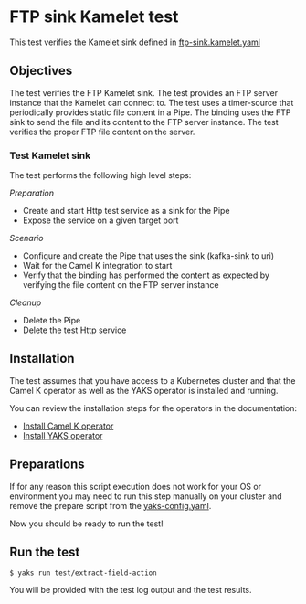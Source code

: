 # FTP sink Kamelet test

This test verifies the Kamelet sink defined in [ftp-sink.kamelet.yaml](../../ftp-sink.kamelet.yaml)

## Objectives

The test verifies the FTP Kamelet sink.
The test provides an FTP server instance that the Kamelet can connect to.
The test uses a timer-source that periodically provides static file content in a Pipe.
The binding uses the FTP sink to send the file and its content to the FTP server instance.
The test verifies the proper FTP file content on the server.

### Test Kamelet sink

The test performs the following high level steps:

*Preparation*
- Create and start Http test service as a sink for the Pipe
- Expose the service on a given target port

*Scenario*
- Configure and create the Pipe that uses the sink (kafka-sink to uri)
- Wait for the Camel K integration to start
- Verify that the binding has performed the content as expected by verifying the file content on the FTP server instance

*Cleanup*
- Delete the Pipe
- Delete the test Http service

## Installation

The test assumes that you have access to a Kubernetes cluster and that the Camel K operator as well as the YAKS operator is installed
and running.

You can review the installation steps for the operators in the documentation:

- [Install Camel K operator](https://camel.apache.org/camel-k/latest/installation/installation.html)
- [Install YAKS operator](https://github.com/citrusframework/yaks#installation)

## Preparations

If for any reason this script execution does not work for your OS or environment you may need to run this step manually on your cluster and
remove the prepare script from the [yaks-config.yaml](yaks-config.yaml).

Now you should be ready to run the test!

## Run the test

```shell script
$ yaks run test/extract-field-action
```

You will be provided with the test log output and the test results.
